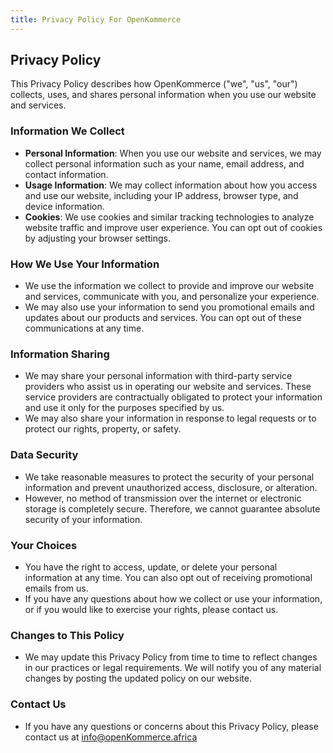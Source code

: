 ```yaml
---
title: Privacy Policy For OpenKommerce
---
```


## Privacy Policy

This Privacy Policy describes how OpenKommerce ("we", "us", "our") collects, uses, and shares personal information when you use our website and services.

### Information We Collect

- **Personal Information**: When you use our website and services, we may collect personal information such as your name, email address, and contact information.
- **Usage Information**: We may collect information about how you access and use our website, including your IP address, browser type, and device information.
- **Cookies**: We use cookies and similar tracking technologies to analyze website traffic and improve user experience. You can opt out of cookies by adjusting your browser settings.

### How We Use Your Information

- We use the information we collect to provide and improve our website and services, communicate with you, and personalize your experience.
- We may also use your information to send you promotional emails and updates about our products and services. You can opt out of these communications at any time.

### Information Sharing

- We may share your personal information with third-party service providers who assist us in operating our website and services. These service providers are contractually obligated to protect your information and use it only for the purposes specified by us.
- We may also share your information in response to legal requests or to protect our rights, property, or safety.

### Data Security

- We take reasonable measures to protect the security of your personal information and prevent unauthorized access, disclosure, or alteration.
- However, no method of transmission over the internet or electronic storage is completely secure. Therefore, we cannot guarantee absolute security of your information.

### Your Choices

- You have the right to access, update, or delete your personal information at any time. You can also opt out of receiving promotional emails from us.
- If you have any questions about how we collect or use your information, or if you would like to exercise your rights, please contact us.

### Changes to This Policy

- We may update this Privacy Policy from time to time to reflect changes in our practices or legal requirements. We will notify you of any material changes by posting the updated policy on our website.

### Contact Us

- If you have any questions or concerns about this Privacy Policy, please contact us at info@openKommerce.africa
